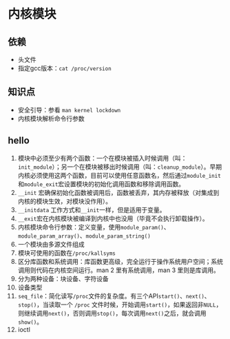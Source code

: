 # 内核模块

## 依赖
- 头文件
- 指定gcc版本：`cat /proc/version`

## 知识点

- 安全引导：参看 `man kernel lockdown`
- 内核模块解析命令行参数

## hello

1. 模块中必须至少有两个函数：一个在模块被插入时候调用（叫：`init_module`）；另一个在模块被移出时候调用（叫：`cleanup_module`）。早期内核必须使用这两个函数，目前可以使用任意函数名，然后通过`module_init`和`module_exit`宏设置模块的初始化调用函数和移除调用函数。
2. `__init` 宏确保初始化函数被调用后，函数被丢弃，其内存被释放（对集成到内核的模块生效，对模块没作用）。
3. `__initdata` 工作方式和`__init`一样，但是适用于变量。
4. `__exit`宏在内核模块被编译到内核中也没用（毕竟不会执行卸载操作）。
5. 内核模块命令行参数：定义变量，使用`module_param()`、`module_param_array()`、`module_param_string()`
6. 一个模块由多源文件组成
7. 模块可使用的函数在`/proc/kallsyms`
8. 区分库函数和系统调用：库函数更高级，完全运行于操作系统用户空间；系统调用则代码在内核空间运行。man 2 里有系统调用，man 3 里则是库调用。
9. 分为两种设备：块设备、字符设备
10. 设备类型
11. `seq_file`：简化读写`/proc`文件的复杂度。有三个API`start()`、`next()`、`stop()`，当读取一个 `/proc` 文件时候，开始调用`start()`，如果返回非`NULL`，则继续调用`next()`，否则调用`stop()`，每次调用`next()`之后，就会调用`show()`。
12. ioctl
